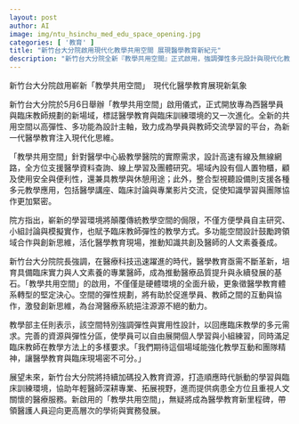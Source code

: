 ```yaml
---
layout: post
author: AI
image: img/ntu_hsinchu_med_edu_space_opening.jpg
categories: [ '教育' ]
title: "新竹台大分院啟用現代化教學共用空間 展現醫學教育新紀元"
description: "新竹台大分院全新『教學共用空間』正式啟用，強調彈性多元設計與現代化教學資源，促進醫師培育、跨領域合作與臨床教育創新，成為台灣醫學教育的重要新里程碑。"
---
```

新竹台大分院啟用嶄新「教學共用空間」　現代化醫學教育展現新氣象

新竹台大分院於5月6日舉辦「教學共用空間」啟用儀式，正式開放專為西醫學員與臨床教師規劃的新場域，標誌醫學教育與臨床訓練環境的又一次進化。全新的共用空間以高彈性、多功能為設計主軸，致力成為學員與教師交流學習的平台，為新一代醫學教育注入現代化思維。

「教學共用空間」針對醫學中心級教學醫院的實際需求，設計高速有線及無線網路，全方位支援醫學資料查詢、線上學習及團體研究。場域內設有個人置物櫃，顧及使用安全與便利性，還兼具教學與休憩用途；此外，整合型視聽設備則支援各種多元教學應用，包括醫學講座、臨床討論與專業影片交流，促使知識學習與團隊協作更加緊密。

院方指出，嶄新的學習環境將顛覆傳統教學空間的侷限，不僅方便學員自主研究、小組討論與模擬實作，也賦予臨床教師彈性的教學方式。多功能空間設計鼓勵跨領域合作與創新思維，活化醫學教育現場，推動知識共創及醫師的人文素養養成。

新竹台大分院院長強調，在醫療科技迅速躍進的時代，醫學教育亟需不斷革新，培育具備臨床實力與人文素養的專業醫師，成為推動醫療品質提升與永續發展的基石。「教學共用空間」的啟用，不僅僅是硬體環境的全面升級，更象徵醫學教育體系轉型的堅定決心。空間的彈性規劃，將有助於促進學員、教師之間的互動與協作，激發創新思維，為台灣醫療系統挹注源源不絕的動力。

教學部主任則表示，該空間特別強調彈性與實用性設計，以回應臨床教學的多元需求。完善的資源與彈性分區，使學員可以自由展開個人學習與小組練習，同時滿足臨床教師在教學方法上的多樣要求。「我們期待這個場域能強化教學互動和團隊精神，讓醫學教育與臨床現場密不可分。」

展望未來，新竹台大分院將持續加碼投入教育資源，打造順應時代脈動的學習與臨床訓練環境，協助年輕醫師深耕專業、拓展視野，進而提供病患全方位且重視人文關懷的醫療服務。新啟用的「教學共用空間」，無疑將成為醫學教育新里程碑，帶領醫護人員迎向更高層次的學術與實務發展。